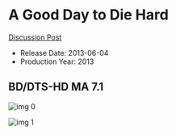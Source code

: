# A Good Day to Die Hard

[Discussion Post](https://www.avsforum.com/threads/bass-eq-for-filtered-movies.2995212/post-58336848)

* Release Date: 2013-06-04
* Production Year: 2013

## BD/DTS-HD MA 7.1

![img 0](https://i.imgur.com/f9DRusm.jpg)

![img 1](https://i.imgur.com/JP7CNAO.jpg)


